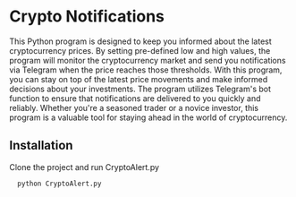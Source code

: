 
# Crypto Notifications

This Python program is designed to keep you informed about the latest cryptocurrency prices. By setting pre-defined low and high values, the program will monitor the cryptocurrency market and send you notifications via Telegram when the price reaches those thresholds. With this program, you can stay on top of the latest price movements and make informed decisions about your investments. The program utilizes Telegram's bot function to ensure that notifications are delivered to you quickly and reliably. Whether you're a seasoned trader or a novice investor, this program is a valuable tool for staying ahead in the world of cryptocurrency.


## Installation

Clone the project and run CryptoAlert.py

```bash
  python CryptoAlert.py
```
    
